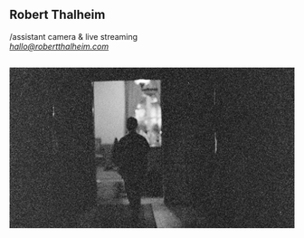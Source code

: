 ## Robert Thalheim

/assistant camera & live streaming  
*hallo@robertthalheim.com*

![heavygrain](https://github.com/RobertThalheim/RobertThalheim.github.io/blob/master/RT_heavygrain_web.jpg?raw=true)  
---
